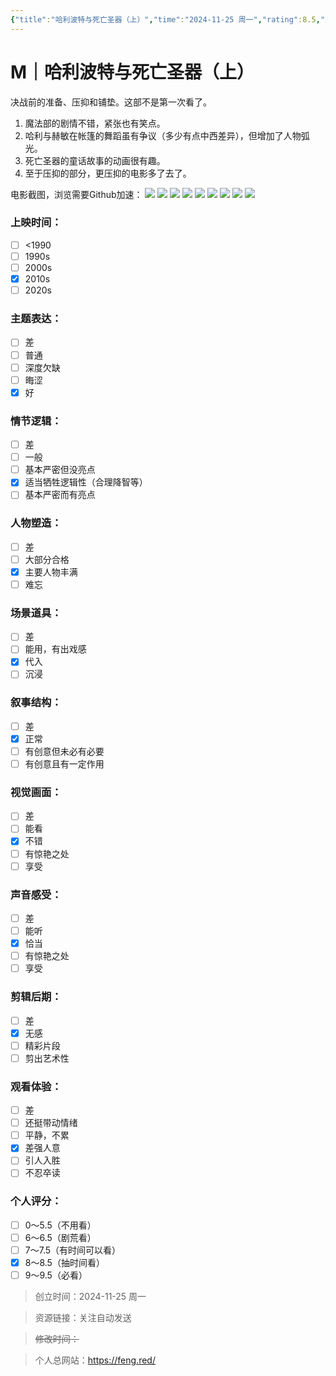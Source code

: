 ```yaml
---
{"title":"哈利波特与死亡圣器（上）","time":"2024-11-25 周一","rating":8.5,"豆瓣":8.6,"上映时间":["2010","2024"],"类型":["M","奇幻"],"导演":["大卫·叶茨 David Yates"],"主演":["丹尼尔·雷德克里夫 Daniel Radcliffe","艾玛·沃森 Emma Watson","鲁伯特·格林特 Rupert Grint"],"国家/地区":["英国","美国"],"片长/分钟":"146分钟","dg-publish":true,"permalink":"/300 评价/M电影/新近看过/哈利波特与死亡圣器（上）/","dgPassFrontmatter":true,"created":"2024-11-25T11:42:32.644+08:00","updated":"2024-11-25T18:02:34.362+08:00"}
---
```


# M｜哈利波特与死亡圣器（上）
决战前的准备、压抑和铺垫。这部不是第一次看了。

1. 魔法部的剧情不错，紧张也有笑点。
2. 哈利与赫敏在帐篷的舞蹈虽有争议（多少有点中西差异），但增加了人物弧光。
3. 死亡圣器的童话故事的动画很有趣。
4. 至于压抑的部分，更压抑的电影多了去了。

电影截图，浏览需要Github加速：
![](https://raw.githubusercontent.com/dolanjiang/Image-Jiang/main/202411251149321.jpg)
![](https://raw.githubusercontent.com/dolanjiang/Image-Jiang/main/202411251149322.jpg)
![](https://raw.githubusercontent.com/dolanjiang/Image-Jiang/main/202411251149323.jpg)
![](https://raw.githubusercontent.com/dolanjiang/Image-Jiang/main/202411251149324.jpg)
![](https://raw.githubusercontent.com/dolanjiang/Image-Jiang/main/202411251149325.jpg)
![](https://raw.githubusercontent.com/dolanjiang/Image-Jiang/main/202411251149326.jpg)
![](https://raw.githubusercontent.com/dolanjiang/Image-Jiang/main/202411251149327.jpg)
![](https://raw.githubusercontent.com/dolanjiang/Image-Jiang/main/202411251149328.jpg)
![](https://raw.githubusercontent.com/dolanjiang/Image-Jiang/main/202411251149329.jpg)

### 上映时间：
- [ ] <1990
- [ ] 1990s
- [ ] 2000s
- [x] 2010s
- [ ] 2020s
### 主题表达：
- [ ] 差
- [ ] 普通
- [ ] 深度欠缺
- [ ] 晦涩
- [x] 好
### 情节逻辑：
- [ ] 差
- [ ] 一般
- [ ] 基本严密但没亮点
- [x] 适当牺牲逻辑性（合理降智等）
- [ ] 基本严密而有亮点
### 人物塑造：
- [ ] 差
- [ ] 大部分合格
- [x] 主要人物丰满
- [ ] 难忘
### 场景道具：
- [ ] 差
- [ ] 能用，有出戏感
- [x] 代入
- [ ] 沉浸
### 叙事结构：
- [ ] 差
- [x] 正常
- [ ] 有创意但未必有必要
- [ ] 有创意且有一定作用
### 视觉画面：
- [ ] 差
- [ ] 能看
- [x] 不错
- [ ] 有惊艳之处
- [ ] 享受
### 声音感受：
- [ ] 差
- [ ] 能听
- [x] 恰当
- [ ] 有惊艳之处
- [ ] 享受
### 剪辑后期：
- [ ] 差
- [x] 无感
- [ ] 精彩片段
- [ ] 剪出艺术性
### 观看体验：
- [ ] 差
- [ ] 还挺带动情绪
- [ ] 平静，不累
- [x] 差强人意
- [ ] 引人入胜
- [ ] 不忍卒读
### 个人评分：
- [ ] 0～5.5（不用看）
- [ ] 6～6.5（剧荒看）
- [ ] 7～7.5（有时间可以看）
- [x] 8～8.5（抽时间看）
- [ ] 9～9.5（必看）

>创立时间：2024-11-25 周一

>资源链接：关注自动发送

>~~修改时间：~~

>个人总网站：https://feng.red/

